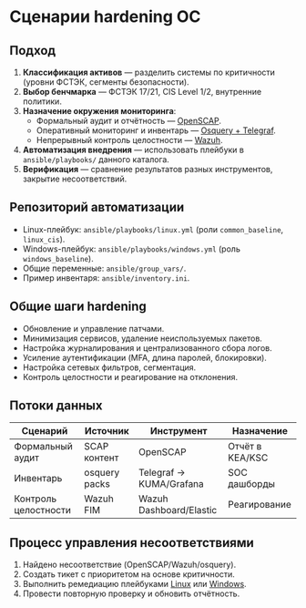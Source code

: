 # Сценарии hardening ОС

## Подход
1. **Классификация активов** — разделить системы по критичности (уровни ФСТЭК, сегменты безопасности).
2. **Выбор бенчмарка** — ФСТЭК 17/21, CIS Level 1/2, внутренние политики.
3. **Назначение окружения мониторинга**:
   - Формальный аудит и отчётность — [OpenSCAP](../environments/openscap/README.md).
   - Оперативный мониторинг и инвентарь — [Osquery + Telegraf](../environments/osquery-telegraf/README.md).
   - Непрерывный контроль целостности — [Wazuh](../environments/wazuh/README.md).
4. **Автоматизация внедрения** — использовать плейбуки в `ansible/playbooks/` данного каталога.
5. **Верификация** — сравнение результатов разных инструментов, закрытие несоответствий.

## Репозиторий автоматизации
- Linux-плейбук: `ansible/playbooks/linux.yml` (роли `common_baseline`, `linux_cis`).
- Windows-плейбук: `ansible/playbooks/windows.yml` (роль `windows_baseline`).
- Общие переменные: `ansible/group_vars/`.
- Пример инвентаря: `ansible/inventory.ini`.

## Общие шаги hardening
- Обновление и управление патчами.
- Минимизация сервисов, удаление неиспользуемых пакетов.
- Настройка журналирования и централизованного сбора логов.
- Усиление аутентификации (MFA, длина паролей, блокировки).
- Настройка сетевых фильтров, сегментация.
- Контроль целостности и реагирование на отклонения.

## Потоки данных
| Сценарий | Источник | Инструмент | Назначение |
|----------|----------|------------|------------|
| Формальный аудит | SCAP контент | OpenSCAP | Отчёт в KEA/KSC |
| Инвентарь | osquery packs | Telegraf -> KUMA/Grafana | SOC дашборды |
| Контроль целостности | Wazuh FIM | Wazuh Dashboard/Elastic | Реагирование |

## Процесс управления несоответствиями
1. Найдено несоответствие (OpenSCAP/Wazuh/osquery).
2. Создать тикет с приоритетом на основе критичности.
3. Выполнить ремедиацию плейбуками [Linux](linux.md) или [Windows](windows.md).
4. Провести повторную проверку и обновить отчётность.
